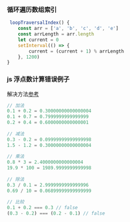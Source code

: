 ### 循环遍历数组索引

```javascript
 loopTraversalIndex() {
    const arr = ['a', 'b', 'c', 'd', 'e']
    const arrLength = arr.length
    let current = 0
    setInterval(() => {
        current = (current + 1) % arrLength
    }, 1200)
}
```



### js 浮点数计算错误例子

解决方法[参考](https://www.cnblogs.com/bushui/p/12150947.html)

```javascript
// 加法
0.1 + 0.2 = 0.30000000000000004
0.1 + 0.7 = 0.7999999999999999
0.2 + 0.4 = 0.6000000000000001
 
// 减法
0.3 - 0.2 = 0.09999999999999998
1.5 - 1.2 = 0.30000000000000004
 
// 乘法
0.8 * 3 = 2.4000000000000004
19.9 * 100 = 1989.9999999999998
 
// 除法
0.3 / 0.1 = 2.9999999999999996
0.69 / 10 = 0.06899999999999999
 
// 比较
0.1 + 0.2 === 0.3 // false
(0.3 - 0.2) === (0.2 - 0.1) // false
```

